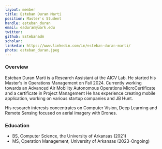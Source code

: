 ```yaml
---
layout: member
title: Esteban Duran Marti
position: Master's Student
handle: esteban_duran
email: eaduran@uark.edu
twitter:
github: Estebanadm
scholar: 
linkedin: https://www.linkedin.com/in/esteban-duran-marti/
photo: esteban_duran.jpeg
---
```


### Overview
Esteban Duran Marti is a Research Assistant at the AICV Lab. He started his Master's in Operations Management on Fall 2024. Currently working towards an Advanced Air Mobility Autonomous Operations MicroCertificate and a certificate in Project Management He has experience creating mobile application, working on various startup companies and JB Hunt.

His research interests concentrates on Computer Vision, Deep Learning and Remote Sensing focused on aerial imagery with Drones.

### Education
- BS, Computer Science, the University of Arkansas (2021)
- MS, Operation Management, University of Arkansas (2023-Ongoing)
